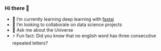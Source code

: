### Hi there 👋

- 🌱 I’m currently learning deep learning with [fastai](https://www.fast.ai/)
- 👯 I’m looking to collaborate on data science projects
- 💬 Ask me about the Universe
- ⚡ Fun fact: Did you know that no english word has three consecutive repeated letters?

<!--
**heet9022/heet9022** is a ✨ _special_ ✨ repository because its `README.md` (this file) appears on your GitHub profile.

Here are some ideas to get you started:

- 🔭 I’m currently working on ...
- 🌱 I’m currently learning ...
- 👯 I’m looking to collaborate on ...
- 🤔 I’m looking for help with ...
- 💬 Ask me about ...
- 📫 How to reach me: ...
- 😄 Pronouns: ...
- ⚡ Fun fact: ...
-->
